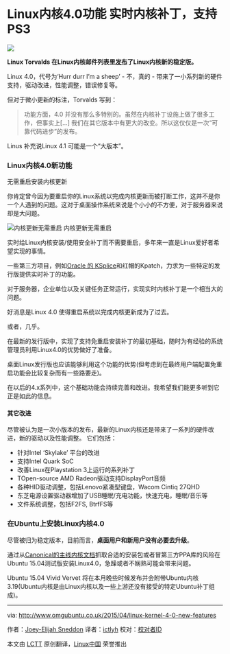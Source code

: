 Linux内核4.0功能 实时内核补丁，支持PS3 
================================================================================
![](http://www.omgubuntu.co.uk/wp-content/uploads/2011/10/tuxtuxtux.jpeg)

**Linux Torvalds 在Linux内核邮件列表里[发布][1]了Linux内核新的稳定版。**

Linux 4.0，代号为‘Hurr durr I’m a sheep’ - 不，真的 - 带来了一小系列新的硬件支持，驱动改进，性能调整，错误修复等。

但对于微小更新的标注，Torvalds 写到：

>功能方面，4.0 并没有那么多特别的。虽然在内核补丁设施上做了很多工作，但事实上[...] 我们在其它版本中有更大的改变。所以这仅仅是一次“可靠代码进步”的发布。

Linus 补充说Linux 4.1 可能是一个“大版本”。 

### Linux内核4.0新功能 ###

无需重启安装内核更新

你肯定曾今因为要重启你的Linux系统以完成内核更新而被打断工作，这并不是你一个人遇到的问题。这对于桌面操作系统来说是个小小的不方便，对于服务器来说却是大问题。

![内核更新无需重启](http://www.omgubuntu.co.uk/wp-content/uploads/2012/10/update.jpg)
内核更新无需重启

实时给Linux内核安装/使用安全补丁而不需要重启，多年来一直是Linux爱好者希望实现的事情。

一些第三方项目，例如[Oracle 的 KSplice][2]和红帽的Kpatch，力求为一些特定的发行版提供实时补丁的功能。

对于服务器，企业单位以及关键任务正常运行，实现实时内核补丁是一个相当大的问题。

好消息是Linux 4.0 使得重启系统以完成内核更新成为了过去。

或者，几乎。

在最新的发行版中，实现了支持免重启安装补丁的最初基础，随时为有经验的系统管理员利用Linux4.0的优势做好了准备。

桌面Linux发行版也应该能够利用这个功能的优势(但考虑到在最终用户端配置免重启功能会比较复杂而有一些路要走)。

在以后的4.x系列中，这个基础功能会持续完善和改进。我希望我们能更多听到它正是如此的信息。

#### 其它改进 ####

尽管被认为是一次小版本的发布，最新的Linux内核还是带来了一系列的硬件改进，新的驱动以及性能调整。
它们包括：


- 针对Intel ‘Skylake’ 平台的改进
- 支持Intel Quark SoC
- 改善Linux在Playstation 3上运行的系列补丁
- TOpen-source AMD Radeon驱动支持DisplayPort音频
- 各种HID驱动调整，包括Lenovo紧凑型键盘，Wacom Cintiq 27QHD
- 东芝电源设置驱动器增加了USB睡眠/充电功能，快速充电，睡眠/音乐等
- 文件系统调整，包括F2FS, BtrfFS等

### 在Ubuntu上安装Linux内核4.0 ###

尽管被归为稳定版本，目前而言，**桌面用户和新用户没有必要去升级**。

通过从[Canonical的主线内核文档][3]抓取合适的安装包或者冒第三方PPA库的风险在Ubuntu 15.04测试版安装Linux4.0，急躁或者不娴熟可能会带来问题。

Ubuntu 15.04 Vivid Vervet 将在本月晚些时候发布并会附带Ubuntu内核 3.19(Ubuntu内核是由Linux内核以及一些上游还没有接受的特定Ubuntu补丁组成)。

--------------------------------------------------------------------------------

via: http://www.omgubuntu.co.uk/2015/04/linux-kernel-4-0-new-features

作者：[Joey-Elijah Sneddon][a]
译者：[ictlyh](https://github.com/ictlyh)
校对：[校对者ID](https://github.com/校对者ID)

本文由 [LCTT](https://github.com/LCTT/TranslateProject) 原创翻译，[Linux中国](http://linux.cn/) 荣誉推出

[a]:https://plus.google.com/117485690627814051450/?rel=author
[1]:https://lkml.org/lkml/2015/4/12/178
[2]:http://www.omgubuntu.co.uk/2009/10/how-to-install-kernel-updates-without-rebooting
[3]:http://kernel.ubuntu.com/~kernel-ppa/mainline/?C=N;O=D
